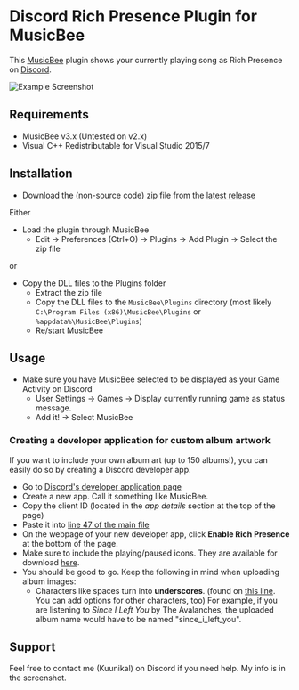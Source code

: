 # Discord Rich Presence Plugin for MusicBee

This [MusicBee](http://getmusicbee.com) plugin shows your currently playing song as Rich Presence on [Discord](https://discordapp.com/).

![Example Screenshot](https://i.imgur.com/cTKx7p8.png)

## Requirements

- MusicBee v3.x (Untested on v2.x)
- Visual C++ Redistributable for Visual Studio 2015/7

## Installation

- Download the (non-source code) zip file from the [latest release](https://github.com/Kuunikal/mb_DiscordRichPresence/releases/latest)

Either
- Load the plugin through MusicBee
  - Edit -> Preferences (Ctrl+O) -> Plugins -> Add Plugin -> Select the zip file

or
- Copy the DLL files to the Plugins folder
  - Extract the zip file
  - Copy the DLL files to the `MusicBee\Plugins` directory (most likely `C:\Program Files (x86)\MusicBee\Plugins` or `%appdata%\MusicBee\Plugins`)
  - Re/start MusicBee

## Usage

- Make sure you have MusicBee selected to be displayed as your Game Activity on Discord
  - User Settings -> Games -> Display currently running game as status message.
  - Add it! -> Select MusicBee

### Creating a developer application for custom album artwork

If you want to include your own album art (up to 150 albums!), you can easily do so by creating a Discord developer app.

- Go to [Discord's developer application page](https://discordapp.com/developers/applications/me)
- Create a new app. Call it something like MusicBee.
- Copy the client ID (located in the *app details* section at the top of the page)
- Paste it into [line 47 of the main file](https://github.com/Kuunikal/mb_DiscordRichPresence/blob/master/mb_DiscordRichPresence.cs#L47)
- On the webpage of your new developer app, click **Enable Rich Presence** at the bottom of the page.
- Make sure to include the playing/paused icons. They are available for download [here](https://imgur.com/a/WCZgD).
- You should be good to go. Keep the following in mind when uploading album images:
  - Characters like spaces turn into **underscores**. (found on [this line](https://github.com/Kuunikal/mb_DiscordRichPresence/blob/master/mb_DiscordRichPresence.cs#L80). You can add options for other characters, too) For example, if you are listening to *Since I Left You* by The Avalanches, the uploaded album name would have to be named "since_i_left_you".

## Support

Feel free to contact me (Kuunikal) on Discord if you need help. My info is in the screenshot.
